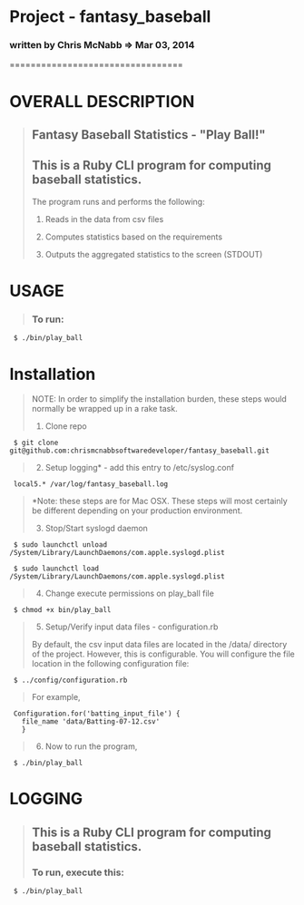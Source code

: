 # Project - fantasy_baseball 
### written by Chris McNabb  => Mar 03, 2014
 
=================================
 
# OVERALL DESCRIPTION
>
> ## Fantasy Baseball Statistics - "Play Ball!"
>
> ## This is a Ruby CLI program for computing baseball statistics.
>
> The program runs and performs the following:
>
> 1.   Reads in the data from csv files
>
> 2.   Computes statistics based on the requirements
>
> 3.   Outputs the aggregated statistics to the screen (STDOUT)
>
>
# USAGE
>
> ### To run:
>
     $ ./bin/play_ball
>

# Installation
>
> NOTE: In order to simplify the installation burden, these steps would normally be wrapped up in a rake task.
>
> 1.   Clone repo
>
     $ git clone git@github.com:chrismcnabbsoftwaredeveloper/fantasy_baseball.git

> 2.   Setup logging* - add this entry to /etc/syslog.conf
>
     local5.* /var/log/fantasy_baseball.log

> *Note: these steps are for Mac OSX. These steps will most certainly be different depending on your production environment.
>
> 3.   Stop/Start syslogd daemon
>
     $ sudo launchctl unload /System/Library/LaunchDaemons/com.apple.syslogd.plist
>
     $ sudo launchctl load /System/Library/LaunchDaemons/com.apple.syslogd.plist

> 4.   Change execute permissions on play_ball file
>
     $ chmod +x bin/play_ball

> 5. Setup/Verify input data files - configuration.rb
>
> By default, the csv input data files are located in the /data/ directory of the project.  However, this is configurable.  You will configure the file location in the following configuration file:
>
     $ ../config/configuration.rb

> For example,
>
     Configuration.for('batting_input_file') {
       file_name 'data/Batting-07-12.csv'
       }

> 6. Now to run the program,
>
     $ ./bin/play_ball


# LOGGING
>
> ## This is a Ruby CLI program for computing baseball statistics.
>
> ### To run, execute this:
>
     $ ./bin/play_ball
>


